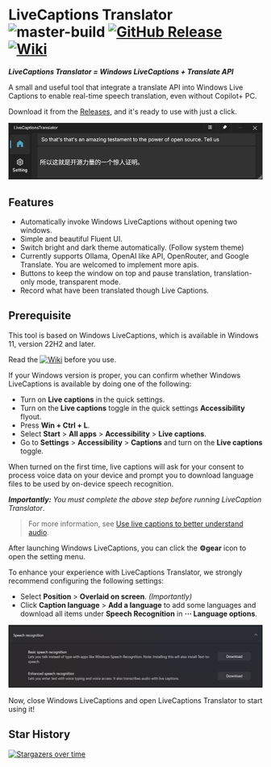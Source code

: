 ﻿# LiveCaptions Translator ![master-build](https://github.com/SakiRinn/LiveCaptions-Translator/actions/workflows/dotnet-build.yml/badge.svg?branch=master)   [![GitHub Release](https://img.shields.io/github/v/release/SakiRinn/LiveCaptions-Translator?label=Latest)](https://github.com/SakiRinn/LiveCaptions-Translator/releases/latest) [![Wiki](https://img.shields.io/badge/Wiki-GitHub-blue?style=flat-square)](https://github.com/SakiRinn/LiveCaptions-Translatorwiki)


***LiveCaptions Translator = Windows LiveCaptions + Translate API***

A small and useful tool that integrate a translate API into Windows Live Captions to enable real-time speech translation, even without Copilot+ PC.

Download it from the [Releases](https://github.com/SakiRinn/LiveCaptions-Translator/releases), and it's ready to use with just a click.

![Preview](images/preview.png "Preview of LiveCaptions Translator")

## Features

+ Automatically invoke Windows LiveCaptions without opening two windows.
+ Simple and beautiful Fluent UI.
+ Switch bright and dark theme automatically. (Follow system theme)
+ Currently supports Ollama, OpenAI like API, OpenRouter, and Google Translate. You are welcomed to implement more apis.
+ Buttons to keep the window on top and pause translation, translation-only mode, transparent mode.
+ Record what have been translated though Live Captions.

## Prerequisite

This tool is based on Windows LiveCaptions, which is available in Windows 11, version 22H2 and later.

Read the [![Wiki](https://img.shields.io/badge/Wiki-GitHub-blue?style=flat-square)](https://github.com/SakiRinn/LiveCaptions-Translatorwiki) before you use.

If your Windows version is proper, you can confirm whether Windows LiveCaptions is available by doing one of the following:

+ Turn on **Live captions** in the quick settings.
+ Turn on the **Live captions** toggle in the quick settings **Accessibility** flyout.
+ Press **Win + Ctrl + L**.
+ Select **Start** > **All apps** > **Accessibility** > **Live captions**.
+ Go to **Settings** > **Accessibility** > **Captions** and turn on the **Live captions** toggle.

When turned on the first time, live captions will ask for your consent to process voice data on your device and prompt you to download language files to be used by on-device speech recognition.

***Importantly:*** *You must complete the above step before running LiveCaption Translator*.

> For more information, see [Use live captions to better understand audio](https://support.microsoft.com/en-us/windows/use-live-captions-to-better-understand-audio-b52da59c-14b8-4031-aeeb-f6a47e6055df).


After launching Windows LiveCaptions, you can click the **⚙️gear** icon to open the setting menu.

To enhance your experience with LiveCaptions Translator, we strongly recommend configuring the following settings:

+ Select **Position** > **Overlaid on screen**. *(Importantly)*
+ Click **Caption language** > **Add a language** to add some languages and download all items under **Speech Recognition** in **··· Language options**.

![Preview](images/speech_recognition.png "Items under speech recognition")

Now, close Windows LiveCaptions and open LiveCaptions Translator to start using it!


## Star History

[![Stargazers over time](https://starchart.cc/SakiRinn/LiveCaptions-Translator.svg?variant=adaptive)](https://starchart.cc/SakiRinn/LiveCaptions-Translator)

